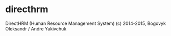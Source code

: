 directhrm
=========
DirectHRM (Human Resource Management System)
(c) 2014-2015, Bogovyk Oleksandr / Andre Yakivchuk

